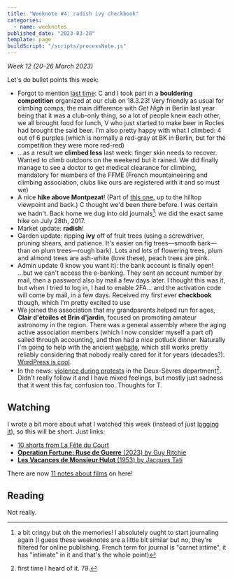 ```yaml
---
title: "Weeknote #4: radish ivy checkbook"
categories:
  - name: weeknotes
published_date: "2023-03-28"
template: page
buildScript: "/scripts/processNote.js"
---
```


_Week 12 (20–26 March 2023)_

Let's do bullet points this week:

- Forgot to mention [last time](/notes/weeknote-3-draining-a-well/): C and I took part in a **bouldering competition** organized at our club on 18.3.23! Very friendly as usual for climbing comps, the main difference with _Get High_ in Berlin last year being that it was a club-only thing, so a lot of people knew each other, we all brought food for lunch, V who just started to make beer in Rocles had brought the said beer. I'm also pretty happy with what I climbed: 4 out of 6 purples (which is normally a red-gray at BK in Berlin, but for the competition they were more red-red)
- ...as a result we **climbed less** last week: finger skin needs to recover. Wanted to climb outdoors on the weekend but it rained. We did finally manage to see a doctor to get medical clearance for climbing, mandatory for members of the FFME (French mountaineering and climbing association, clubs like ours are registered with it and so must we)
- A nice **hike above Montpezat**! (Part of [this one](https://carte.destination-parc-monts-ardeche.fr/trek/6672-A-la-decouverte-de-Montpezat-sous-Bauzon,-Chalias), up to the hilltop viewpoint and back.) C thought we'd been there before. I was certain we hadn't. Back home we dug into old journals[^1]: we did the exact same hike on July 28th, 2017.
- Market update: **radish**!
- Garden update: ripping **ivy** off of fruit trees (using a screwdriver, pruning shears, and patience. It's easier on fig trees—smooth bark—than on plum trees—rough bark). Lots and lots of flowering trees, plum and almond trees are ash-white (love these), peach trees are pink.
- Admin update (I know you want it): the bank account is finally open! ...but we can't access the e-banking. They sent an account number by mail, then a password also by mail a few days later. I thought this was it, but when I tried to log in, I had to enable 2FA... and the activation code will come by mail, in a few days. Received my first ever **checkbook** though, which I'm pretty excited to use
- We joined the association that my grandparents helped run for ages, **Clair d'étoiles et Brin d'jardin**, focused on promoting amateur astronomy in the region. There was a general assembly where the aging active association members (which I now consider myself a part of) sailed through accounting, and then had a nice potluck dinner. Naturally I'm going to help with the ancient [website](https://clairdetoiles-brindjardin.info/), which still works pretty reliably considering that nobody really cared for it for years (decades?). [WordPress is cool](/notes/wordpress-a-new-hope/).
- In the news: [violence during protests](https://www.francebleu.fr/infos/environnement/anti-bassines-plus-de-6-000-personnes-rassemblees-dans-les-deux-sevres-2819800) in the Deux-Sèvres department[^2]. Didn't really follow it and I have mixed feelings, but mostly just sadness that it went this far, confusion too. Thoughts for T.

## Watching

I wrote a bit more about what I watched this week (instead of just [logging it](/watching/)), so this will be short. Just links:

- [10 shorts from La Fête du Court](/notes/10-shorts-from-la-fete-du-court/)
- [**Operation Fortune: Ruse de Guerre** (2023) by Guy Ritchie](/notes/operation-fortune-by-guy-ritchie/)
- [**Les Vacances de Monsieur Hulot** (1953) by Jacques Tati](/notes/les-vacances-de-monsieur-hulot-by-jacques-tati/)

There are now [11 notes about films](/notes/?category=films) on here!

## Reading

Not really.

[^1]: a bit cringy but oh the memories! I absolutely ought to start journaling again (I guess these weeknotes are a little bit similar but no, they're filtered for online publishing. French term for journal is "carnet intime", it has "intimate" in it and that's the whole point)
[^2]: first time I heard of it. 79.
